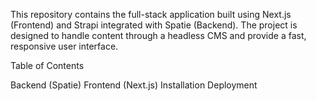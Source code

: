 This repository contains the full-stack application built using Next.js (Frontend) and Strapi integrated with Spatie (Backend). The project is designed to handle content through a headless CMS and provide a fast, responsive user interface.

Table of Contents

Backend (Spatie)
Frontend (Next.js)
Installation
Deployment
